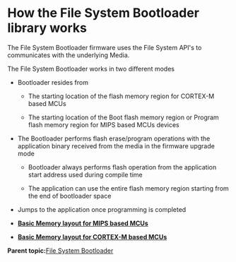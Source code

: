 # How the File System Bootloader library works

The File System Bootloader firmware uses the File System API's to communicates with the underlying Media.

The File System Bootloader works in two different modes

-   Bootloader resides from

    -   The starting location of the flash memory region for CORTEX-M based MCUs

    -   The starting location of the Boot flash memory region or Program flash memory region for MIPS based MCUs devices

-   The Bootloader performs flash erase/program operations with the application binary received from the media in the firmware upgrade mode

    -   Bootloader always performs flash operation from the application start address used during compile time

    -   The application can use the entire flash memory region starting from the end of bootloader space

-   Jumps to the application once programming is completed


-   **[Basic Memory layout for MIPS based MCUs](GUID-C2AA810E-4247-4971-99CA-8F3D78A9DD2F.md)**  

-   **[Basic Memory layout for CORTEX-M based MCUs](GUID-8DC24BD7-3112-401A-A207-3A1FC3A416AB.md)**  


**Parent topic:**[File System Bootloader](GUID-B40F9A07-D16A-42CF-8121-B52B5BDD7685.md)

